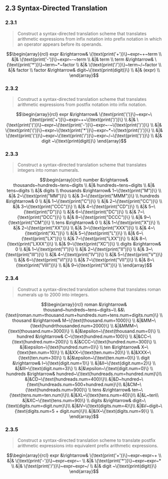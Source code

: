 ## 2.3 Syntax-Directed Translation

### 2.3.1

> Construct a syntax-directed translation scheme that translates arithmetic expressions from infix notation into prefix notation in which an operator appears before its operands.

$$\begin{array}{rcl}
expr &\rightarrow& \{\text{print('+')}\}~expr~+~term \\
&|& \{\text{print('-')}\}~expr~-~term \\
&|& term \\
term &\rightarrow& \{\text{print('*')}\}~term~*~factor \\
&|& \{\text{print('/')}\}~term~/~factor \\
&|& factor \\
factor &\rightarrow& digit~\{\text{print(digit)}\} \\
&|& (expr) \\
\end{array}$$

### 2.3.2

> Construct a syntax-directed translation scheme that translates arithmetic expressions from postfix notation into infix notation.

$$\begin{array}{rcl}
expr &\rightarrow& \{\text{print('(')}\}~expr~\{\text{print('+')}\}~expr~+~\{\text{print(')')}\} \\
&|& \{\text{print('(')}\}~expr~\{\text{print('-')}\}~expr~-~\{\text{print(')')}\} \\
&|& \{\text{print('(')}\}~expr~\{\text{print('*')}\}~expr~*~\{\text{print(')')}\} \\
&|& \{\text{print('(')}\}~expr~\{\text{print('/')}\}~expr~/~\{\text{print(')')}\} \\
&|& digit ~\{\text{print(digit)}\} 
\end{array}$$

### 2.3.3

> Construct a syntax-directed translation scheme that translates integers into roman numerals.

$$\begin{array}{rcl}
number &\rightarrow& thousands~hundreds~tens~digits \\
 &|& hundreds~tens~digits \\
 &|& tens~digits \\
 &|& digits \\
thousands &\rightarrow& 1~\{\text{print("M")}\} \\
 &|& 2~\{\text{print("MM")}\} \\
 &|& 3~\{\text{print("MMM")}\} \\
hundreds &\rightarrow& 0 \\
 &|& 1~\{\text{print("C")}\} \\
 &|& 2~\{\text{print("CC")}\} \\
 &|& 3~\{\text{print("CCC")}\} \\
 &|& 4~\{\text{print("CD")}\} \\
 &|& 5~\{\text{print("D")}\} \\
 &|& 6~\{\text{print("DC")}\} \\
 &|& 7~\{\text{print("DCC")}\} \\
 &|& 8~\{\text{print("DCCC")}\} \\
 &|& 9~\{\text{print("CM")}\} \\
tens &\rightarrow& 0 \\
 &|& 1~\{\text{print("X")}\} \\
 &|& 2~\{\text{print("XX")}\} \\
 &|& 3~\{\text{print("XXX")}\} \\
 &|& 4~\{\text{print("XL")}\} \\
 &|& 5~\{\text{print("L")}\} \\
 &|& 6~\{\text{print("LX")}\} \\
 &|& 7~\{\text{print("LXX")}\} \\
 &|& 8~\{\text{print("LXXX")}\} \\
 &|& 9~\{\text{print("XC")}\} \\
digits &\rightarrow& 0 \\
 &|& 1~\{\text{print("I")}\} \\
 &|& 2~\{\text{print("II")}\} \\
 &|& 3~\{\text{print("III")}\} \\
 &|& 4~\{\text{print("IV")}\} \\
 &|& 5~\{\text{print("V")}\} \\
 &|& 6~\{\text{print("VI")}\} \\
 &|& 7~\{\text{print("VII")}\} \\
 &|& 8~\{\text{print("VIII")}\} \\
 &|& 9~\{\text{print("IX")}\} \\
\end{array}$$

### 2.3.4

> Construct a syntax-directed translation scheme that translates roman numerals up to 2000 into integers.

$$\begin{array}{rcl}
roman &\rightarrow& thousand~hundreds~tens~digits~\\
&&\{\text{roman.num=thousand.num+hundreds.num+tens.num+digits.num}\} \\
thousand &\rightarrow& M~\{\text{thousand.num=1000}\} \\
 &|&MM~\{\text{hundrthousanded.num=2000}\} \\
 &|&MMM~\{\text{thousand.num=3000}\} \\
 &|&\epsilon~\{\text{thousand.num=0}\} \\
hundred &\rightarrow& C~\{\text{hundred.num=100}\} \\
 &|&CC~\{\text{hundred.num=200}\} \\
 &|&CCC~\{\text{hundred.num=300}\} \\
 &|&\epsilon~\{\text{hundred.num=0}\} \\
ten &\rightarrow& X~\{\text{ten.num=10}\} \\
 &|&XX~\{\text{ten.num=20}\} \\
 &|&XXX~\{\text{ten.num=30}\} \\
 &|&\epsilon~\{\text{ten.num=0}\} \\
digit &\rightarrow& I~\{\text{digit.num=1}\} \\
 &|&II~\{\text{digit.num=2}\} \\
 &|&III~\{\text{digit.num=3}\} \\
 &|&\epsilon~\{\text{digit.num=0}\} \\
hundreds &\rightarrow& hundred~\{\text{hundreads.num=hundred.num}\}\\
 &|&CD~\{\text{hundreads.num=400}\}\\
 &|&D~hundred~\{\text{hundreads.num=500+hundred.num}\}\\
 &|&CM~\{\text{hundreads.num=900}\} \\
tens &\rightarrow& ten~\{\text{tens.num=ten.num}\}\\
 &|&XL~\{\text{tens.num=40}\}\\
 &|&L~ten\\
 &|&XC~\{\text{tens.num=90}\} \\
digits &\rightarrow& digit~\{\text{digits.num=digit.num}\}\\
 &|&IV~\{\text{digits.num=4}\}\\
 &|&V~digit~\{\text{digits.num=5 + digit.num}\}\\
 &|&IX~\{\text{digits.num=9}\} \\
\end{array}$$

### 2.3.5

> Construct a syntax-directed translation scheme to translate postfix arithmetic expressions into equivalent prefix arithmetic expressions.

$$\begin{array}{rcl}
expr &\rightarrow& \{\text{print('+')}\}~expr~expr~+ \\
&|& \{\text{print('-')}\}~expr~expr~- \\
&|& \{\text{print('*')}\}~expr~expr~* \\
&|& \{\text{print('/')}\}~expr~expr~/ \\
&|& digit ~\{\text{print(digit)}\} 
\end{array}$$
